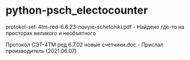 # python-psch_electocounter

protokol-set-4tm-red-6.6.23-novyie-schetchiki.pdf - Найдено где-то на просторах великого и необъятного

Протокол СЭТ-4ТМ ред 6.7.02 новые счетчики.doc - Прислал производитель (2021.06.07)
